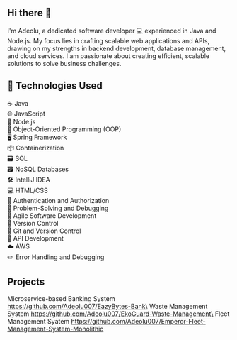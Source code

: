 ## Hi there 👋

I'm Adeolu, a dedicated software developer 💻 experienced in Java and Node.js. My focus lies in crafting scalable web applications and APIs, drawing on my strengths in backend development, database management, and cloud services. I am passionate about creating efficient, scalable solutions to solve business challenges.

## 🔧 Technologies Used
☕ Java\
🌐 JavaScript\
🐍 Node.js\
🎨 Object-Oriented Programming (OOP)\
🖥️ Spring Framework\
📦 Containerization\
🗃️ SQL \
🗃️ NoSQL Databases\
🛠️ IntelliJ IDEA\
💻 HTML/CSS\
🔑 Authentication and Authorization\
🔎 Problem-Solving and Debugging\
🚀 Agile Software Development\
🔄 Version Control\
🌲 Git and Version Control\
🚀 API Development\
☁️ AWS\
✏️ Error Handling and Debugging

## Projects
Microservice-based Banking System https://github.com/Adeolu007/EazyBytes-Bank\ 
Waste Management System https://github.com/Adeolu007/EkoGuard-Waste-Management\
Fleet Management Syatem https://github.com/Adeolu007/Emperor-Fleet-Management-System-Monolithic
